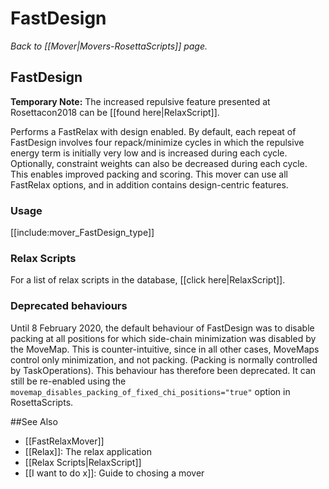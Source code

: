 # FastDesign
*Back to [[Mover|Movers-RosettaScripts]] page.*
## FastDesign

**Temporary Note:** The increased repulsive feature presented at Rosettacon2018 can be [[found here|RelaxScript]].

Performs a FastRelax with design enabled. By default, each repeat of FastDesign involves four repack/minimize cycles in which the repulsive energy term is initially very low and is increased during each cycle. Optionally, constraint weights can also be decreased during each cycle. This enables improved packing and scoring. This mover can use all FastRelax options, and in addition contains design-centric features.

### Usage

[[include:mover_FastDesign_type]]

### Relax Scripts

For a list of relax scripts in the database, [[click here|RelaxScript]].

### Deprecated behaviours

Until 8 February 2020, the default behaviour of FastDesign was to disable packing at all positions for which side-chain minimization was disabled by the MoveMap.  This is counter-intuitive, since in all other cases, MoveMaps control only minimization, and not packing.  (Packing is normally controlled by TaskOperations).   This behaviour has therefore been deprecated.  It can still be re-enabled using the `movemap_disables_packing_of_fixed_chi_positions="true"` option in RosettaScripts.

##See Also
* [[FastRelaxMover]]
* [[Relax]]: The relax application
* [[Relax Scripts|RelaxScript]]
* [[I want to do x]]: Guide to chosing a mover